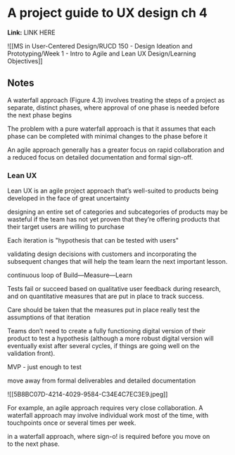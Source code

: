 # A project guide to UX design ch 4
**Link:** LINK HERE

![[MS in User-Centered Design/RUCD 150 - Design Ideation and Prototyping/Week 1 - Intro to Agile and Lean UX Design/Learning Objectives]]

## Notes
A waterfall approach (Figure 4.3) involves treating the steps of a project as separate, distinct phases, where approval of one phase is needed before the next phase begins

The problem with a pure waterfall approach is that it assumes that each phase can be completed with minimal changes to the phase before it

An agile approach generally has a greater focus on rapid collaboration and a reduced 
focus on detailed documentation and formal sign-off.

### Lean UX

Lean UX is an agile project approach that’s well-suited to products being developed in the face of great uncertainty

designing an entire set of categories and subcategories of products may be wasteful if the team has not yet proven that they’re offering products that their target users are willing to purchase

Each iteration is "hypothesis that can be tested with users"

validating design decisions with customers and incorporating the subsequent changes that will help the team learn the next important lesson.

continuous loop of Build—Measure—Learn

Tests fail or succeed based on qualitative user feedback during  research, and on quantitative measures that are put in place to track success.

Care should be taken that the measures put in place really test the assumptions of that iteration

Teams don’t need to create a fully functioning digital version of their product to test a hypothesis (although a more robust digital version will eventually exist after several cycles, if things are going well 
on the validation front).

MVP - just enough to test

move away from formal deliverables and detailed documentation

![[5B8BC07D-4214-4029-9584-C34E4C7EC3E9.jpeg]]

For example, an agile approach requires 
very close collaboration. A waterfall approach may involve individual work 
most of the time, with touchpoints once or several times per week.

in a waterfall approach, where sign-o! is required before you move on  
to the next phase.